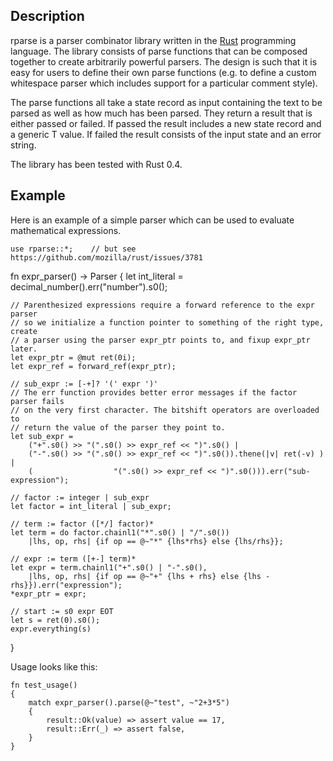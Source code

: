 ## Description
rparse is a parser combinator library written in the [Rust](http://www.rust-lang.org) programming
language. The library consists of parse functions that can be composed together to create arbitrarily 
powerful parsers. The design is such that it is easy for users to define their own parse functions (e.g. 
to define a custom whitespace parser which includes support for a particular comment style).

The parse functions all take a state record as input containing the text to be parsed as well as how much 
has been parsed. They return a result that is either passed or failed. If passed the result includes a new 
state record and a generic T value. If failed the result consists of the input state and an error string.

The library has been tested with Rust 0.4.

## Example
Here is an example of a simple parser which can be used to evaluate mathematical expressions.

    use rparse::*;    // but see https://github.com/mozilla/rust/issues/3781
    
fn expr_parser() -> Parser<int>
{
    let int_literal = decimal_number().err("number").s0();
    
    // Parenthesized expressions require a forward reference to the expr parser
    // so we initialize a function pointer to something of the right type, create
    // a parser using the parser expr_ptr points to, and fixup expr_ptr later.
    let expr_ptr = @mut ret(0i);
    let expr_ref = forward_ref(expr_ptr);
    
    // sub_expr := [-+]? '(' expr ')'
    // The err function provides better error messages if the factor parser fails
    // on the very first character. The bitshift operators are overloaded to
    // return the value of the parser they point to.
    let sub_expr =
        ("+".s0() >> "(".s0() >> expr_ref << ")".s0() |
        ("-".s0() >> "(".s0() >> expr_ref << ")".s0()).thene(|v| ret(-v) ) |
        (                  "(".s0() >> expr_ref << ")".s0())).err("sub-expression");
    
    // factor := integer | sub_expr
    let factor = int_literal | sub_expr;
    
    // term := factor ([*/] factor)*
    let term = do factor.chainl1("*".s0() | "/".s0())
        |lhs, op, rhs| {if op == @~"*" {lhs*rhs} else {lhs/rhs}};
    
    // expr := term ([+-] term)*
    let expr = term.chainl1("+".s0() | "-".s0(),
        |lhs, op, rhs| {if op == @~"+" {lhs + rhs} else {lhs - rhs}}).err("expression");
    *expr_ptr = expr;
    
    // start := s0 expr EOT
    let s = ret(0).s0();
    expr.everything(s)
}

Usage looks like this:

    fn test_usage()
    {
        match expr_parser().parse(@~"test", ~"2+3*5")
        {
            result::Ok(value) => assert value == 17,
            result::Err(_) => assert false,
        }
    }
